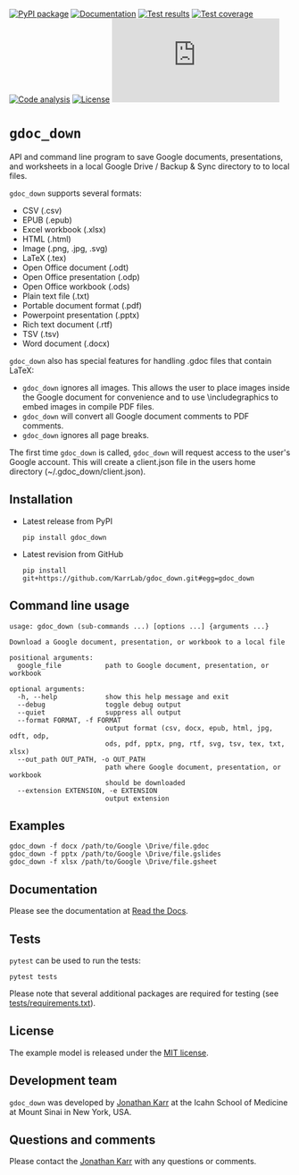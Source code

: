 [![PyPI package](https://img.shields.io/pypi/v/gdoc_down.svg)](https://pypi.python.org/pypi/gdoc_down)
[![Documentation](https://readthedocs.org/projects/gdoc-down/badge/?version=latest)](http://docs.karrlab.org/gdoc_down)
[![Test results](https://circleci.com/gh/KarrLab/gdoc_down.svg?style=shield)](https://circleci.com/gh/KarrLab/gdoc_down)
[![Test coverage](https://coveralls.io/repos/github/KarrLab/gdoc_down/badge.svg)](https://coveralls.io/github/KarrLab/gdoc_down)
[![Code analysis](https://api.codeclimate.com/v1/badges/3c7f002e731de98c31d0/maintainability)](https://codeclimate.com/github/KarrLab/gdoc_down)
[![License](https://img.shields.io/github/license/KarrLab/gdoc_down.svg)](LICENSE)
![Analytics](https://ga-beacon.appspot.com/UA-86759801-1/gdoc_down/README.md?pixel)

# `gdoc_down`
API and command line program to save Google documents, presentations, and worksheets in a local Google Drive / Backup & Sync
directory to to local files.

`gdoc_down` supports several formats:

* CSV (.csv)
* EPUB (.epub)
* Excel workbook (.xlsx)
* HTML (.html)
* Image (.png, .jpg, .svg)
* LaTeX (.tex)
* Open Office document (.odt)
* Open Office presentation (.odp)
* Open Office workbook (.ods)
* Plain text file (.txt)    
* Portable document format (.pdf)
* Powerpoint presentation (.pptx)
* Rich text document (.rtf)
* TSV (.tsv)
* Word document (.docx)

`gdoc_down` also has special features for handling .gdoc files that contain LaTeX:

* `gdoc_down` ignores all images. This allows the user to place images inside the Google 
  document for convenience and to use \includegraphics to embed images in compile PDF files.
* `gdoc_down` will convert all Google document comments to PDF comments.
* `gdoc_down` ignores all page breaks.

The first time `gdoc_down` is called, `gdoc_down` will request access to the user's Google
account. This will create a client.json file in the users home directory (~/.gdoc_down/client.json).

## Installation

* Latest release from PyPI
  ```
  pip install gdoc_down
  ```

* Latest revision from GitHub
  ```
  pip install git+https://github.com/KarrLab/gdoc_down.git#egg=gdoc_down
  ```

## Command line usage
```
usage: gdoc_down (sub-commands ...) [options ...] {arguments ...}

Download a Google document, presentation, or workbook to a local file

positional arguments:
  google_file           path to Google document, presentation, or workbook

optional arguments:
  -h, --help            show this help message and exit
  --debug               toggle debug output
  --quiet               suppress all output
  --format FORMAT, -f FORMAT
                        output format (csv, docx, epub, html, jpg, odft, odp,
                        ods, pdf, pptx, png, rtf, svg, tsv, tex, txt, xlsx)
  --out_path OUT_PATH, -o OUT_PATH
                        path where Google document, presentation, or workbook
                        should be downloaded
  --extension EXTENSION, -e EXTENSION
                        output extension
```

## Examples
```
gdoc_down -f docx /path/to/Google \Drive/file.gdoc
gdoc_down -f pptx /path/to/Google \Drive/file.gslides
gdoc_down -f xlsx /path/to/Google \Drive/file.gsheet
```

## Documentation
Please see the documentation at [Read the Docs](http://docs.karrlab.org/gdoc_down).

## Tests
`pytest` can be used to run the tests:
```
pytest tests
```

Please note that several additional packages are required for testing (see [tests/requirements.txt](tests/requirements.txt)).

## License
The example model is released under the [MIT license](LICENSE).

## Development team
`gdoc_down` was developed by [Jonathan Karr](http://www.karrlab.org) at the Icahn School of Medicine at Mount Sinai in New York, USA.

## Questions and comments
Please contact the [Jonathan Karr](http://www.karrlab.org) with any questions or comments.
